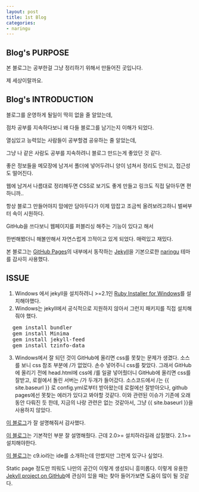 ```yaml
---
layout: post
title: 1st Blog
categories:
- naringu
---
```


## Blog's PURPOSE

본 블로그는 공부한걸 그냥 정리하기 위해서 만들어진 곳입니다.

제 세상이랄까요.


## Blog's INTRODUCTION

블로그를 운영하게 될일이 딱히 없을 줄 알았는데,

점차 공부를 지속하다보니 왜 다들 블로그를 남기는지 이해가 되었다.

열심있고 능력있는 사람들이 공부할겸 공유하는 줄 알았는데,

그냥 나 같은 사람도 공부를 지속하려니 블로그 만드는게 좋았던 것 같다.

좋은 정보들을 메모장에 남겨서 폴더에 넣어두려니 양이 넘쳐서 정리도 안되고, 접근성도 떨어진다.

웹에 남겨서 나름대로 정리해두면 CSS로 보기도 좋게 만들고 링크도 직접 달아두면 편하니까..

항상 블로그 만들어야지 맘에만 담아두다가 이제 맘잡고 조금씩 올려보려고하니 벌써부터 속이 시원하다.

GitHub을 쓰다보니 웹페이지를 퍼블리싱 해주는 기능이 있다고 해서

한번해봤더니 해볼만해서 자연스럽게 끄적이고 있게 되었다. 매력있고 재밌다.


본 블로그는 [GitHub Pages](https://pages.github.com/)의 내부에서 동작하는 [Jekyll](http://jekyllrb.com)을 기본으로한 [naringu](https://github.com/ariestiyansyah/naringu) 테마를 감사히 사용했다.


## ISSUE
1. Windows 에서 jekyll을 설치하려니 >=2.1인 [Ruby Installer for Windows](https://rubyinstaller.org/downloads/)를 설치해야했다.
2. Windows는 jekyll에서 공식적으로 지원하지 않아서 그런지 패키지를 직접 설치해줘야 했다.
<pre>
  gem install bundler
  gem install Minima
  gem install jekyll-feed
  gem install tzinfo-data
</pre>
3. Windows에서 잘 되던 것이 GitHub에 올리면 css를 못찾는 문제가 생겼다.
소스를 보니 css 참조 부분에 /가 없었다. 손수 넣어주니 css를 찾았다.
그래서 GitHub에 올리기 전에 head.html에 css에 /를 일괄 넣어줬더니
GitHub에 올리면 css를 잘받고, 로컬에서 돌린 서버는 /가 두개가 들어갔다.
소스코드에서 /는 {{ site.baseurl }} 로 config.yml로부터 받아왔는데 로컬에선 잘받아오나,
github pages에선 못찾는 에러가 있다고 봐야할 것같다.
이와 관련된 이슈가 기존에 오래동안 다뤄진 듯 한데, 지금의 나랑 관련은 없는 것같아서,
그냥 {{ site.baseurl }}을 사용하지 않았다.


[이 블로그](http://hurderella.tistory.com/131)가 잘 설명해줘서 감사했다.

[이 블로그](http://jekyll-windows.juthilo.com/)는 기본적인 부분 잘 설명해줬다. 근데 2.0>= 설치하라길래 삽질했다. 2.1>= 설치해야한다.

[이 블로그](http://daeyeobi.blogspot.kr/2017/08/c9io-github-pages.html)는 c9.io라는 ide를 소개하는데 안썼지만 그런게 있구나 싶었다.

Static page 정도만 띄워도 나만의 공간이 이렇게 생성되니 흥미롭다.
이렇게 유용한 [Jekyll project on GitHub](https://github.com/mojombo/jekyll)에 관심이 있을 때는 찾아 들어가보면 도움이 많이 될 것같다.
